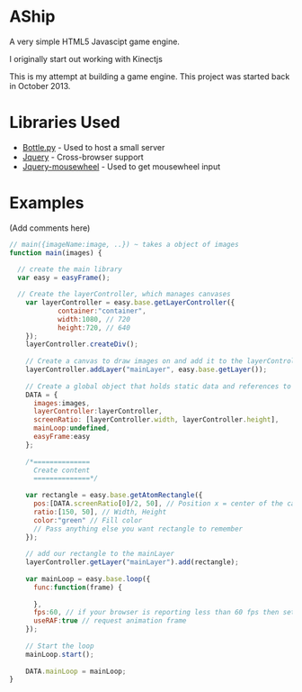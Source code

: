 # AShip
A very simple HTML5 Javascipt game engine.

I originally start out working with Kinectjs

This is my attempt at building a game engine. This project was started back in October 2013.

# Libraries Used

- <a href="https://github.com/bottlepy/bottle">Bottle.py</a> - Used to host a small server
- <a href="http://jquery.com">Jquery</a> - Cross-browser support
- <a href="https://github.com/jquery/jquery-mousewheel/">Jquery-mousewheel</a> - Used to get mousewheel input

# Examples

(Add comments here)

```javascript
// main({imageName:image, ..}) ~ takes a object of images
function main(images) {
  
  // create the main library
  var easy = easyFrame();

  // Create the layerController, which manages canvases
	var layerController = easy.base.getLayerController({
			container:"container",
			width:1080, // 720
			height:720, // 640
	});
	layerController.createDiv();
	
	// Create a canvas to draw images on and add it to the layerController
	layerController.addLayer("mainLayer", easy.base.getLayer());
	
	// Create a global object that holds static data and references to other important objects
	DATA = {
	  images:images,
	  layerController:layerController,
	  screenRatio: [layerController.width, layerController.height],
	  mainLoop:undefined,
	  easyFrame:easy
	};
	
	/*==============
	  Create content
	  ==============*/
	
	var rectangle = easy.base.getAtomRectangle({
	  pos:[DATA.screenRatio[0]/2, 50], // Position x = center of the canvas, y = 50
	  ratio:[150, 50], // Width, Height
	  color:"green" // Fill color
	  // Pass anything else you want rectangle to remember
	});
	
	// add our rectangle to the mainLayer
	layerController.getLayer("mainLayer").add(rectangle);
	
	var mainLoop = easy.base.loop({
	  func:function(frame) {
	    
	  }, 
	  fps:60, // if your browser is reporting less than 60 fps then set fps to 80 (Such is the case with opera)
	  useRAF:true // request animation frame
	});
	
	// Start the loop
	mainLoop.start();
	
	DATA.mainLoop = mainLoop;
}
```
